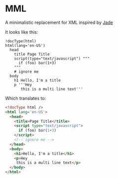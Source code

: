 # MML
A minimalistic replacement for XML inspired by [Jade](https://github.com/dscape/jade)

It looks like this:
```shell
!docType(html)
html(lang='en-US')
  head
    title Page Title
    script(type="text/javascript") """
      if (foo) bar(1+3)
    """
    # ignore me
  body
    h1 Hello, I'm a title
    p '''Hey
       this is a multi line text'''
```

Which translates to:
```html
<!docType html />
<html lang='en-US'>
  <head>
    <title>Page Title</title>
    <script type="text/javascript">
      if (foo) bar(1+3)
    </script>
    <!-- ignore me -->
  </head>
  <body>
    <h1>Hello, I'm a title</h1>
    <p>Hey
     this is a multi line text</p>
  </body>
</html>
  
```
